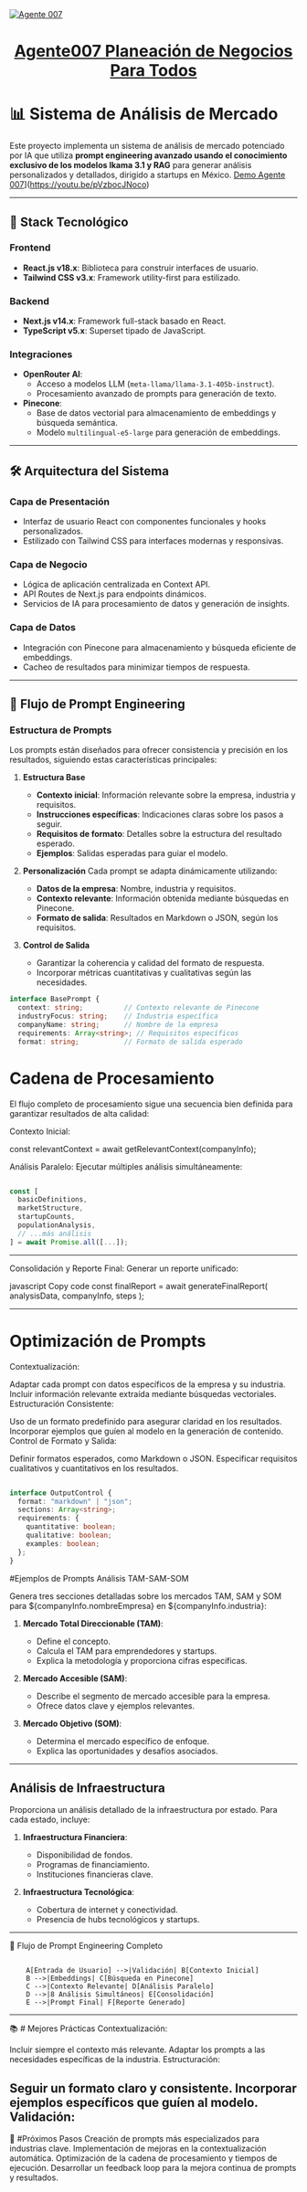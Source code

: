 <a href="https://chat.vercel.ai/">
  <img alt="Agente 007 " src="https://agente007.blob.core.windows.net/imagenes/sietelog.png">
  <h1 align="center">Agente007 Planeación de Negocios Para Todos</h1>
</a>

# 📊 Sistema de Análisis de Mercado 

Este proyecto implementa un sistema de análisis de mercado potenciado por IA que utiliza **prompt engineering  avanzado  usando el conocimiento exclusivo de los modelos lkama 3.1 y RAG** para generar análisis personalizados y detallados, dirigido a startups en México. 
[Demo Agente 007](https://img.youtube.com/vi/pVzbocJNoco/0.jpg)](https://youtu.be/pVzbocJNoco)

---

## 🚀 Stack Tecnológico

### Frontend
- **React.js v18.x**: Biblioteca para construir interfaces de usuario.
- **Tailwind CSS v3.x**: Framework utility-first para estilizado.

### Backend
- **Next.js v14.x**: Framework full-stack basado en React.
- **TypeScript v5.x**: Superset tipado de JavaScript.

### Integraciones
- **OpenRouter AI**:
  - Acceso a modelos LLM (`meta-llama/llama-3.1-405b-instruct`).
  - Procesamiento avanzado de prompts para generación de texto.
- **Pinecone**:
  - Base de datos vectorial para almacenamiento de embeddings y búsqueda semántica.
  - Modelo `multilingual-e5-large` para generación de embeddings.

---

## 🛠 Arquitectura del Sistema

### Capa de Presentación
- Interfaz de usuario React con componentes funcionales y hooks personalizados.
- Estilizado con Tailwind CSS para interfaces modernas y responsivas.

### Capa de Negocio
- Lógica de aplicación centralizada en Context API.
- API Routes de Next.js para endpoints dinámicos.
- Servicios de IA para procesamiento de datos y generación de insights.

### Capa de Datos
- Integración con Pinecone para almacenamiento y búsqueda eficiente de embeddings.
- Cacheo de resultados para minimizar tiempos de respuesta.

---

## 🧠 Flujo de Prompt Engineering

### Estructura de Prompts

Los prompts están diseñados para ofrecer consistencia y precisión en los resultados, siguiendo estas características principales:

1. **Estructura Base**
   - **Contexto inicial**: Información relevante sobre la empresa, industria y requisitos.
   - **Instrucciones específicas**: Indicaciones claras sobre los pasos a seguir.
   - **Requisitos de formato**: Detalles sobre la estructura del resultado esperado.
   - **Ejemplos**: Salidas esperadas para guiar el modelo.

2. **Personalización**
   Cada prompt se adapta dinámicamente utilizando:
   - **Datos de la empresa**: Nombre, industria y requisitos.
   - **Contexto relevante**: Información obtenida mediante búsquedas en Pinecone.
   - **Formato de salida**: Resultados en Markdown o JSON, según los requisitos.

3. **Control de Salida**
   - Garantizar la coherencia y calidad del formato de respuesta.
   - Incorporar métricas cuantitativas y cualitativas según las necesidades.

```typescript
interface BasePrompt {
  context: string;          // Contexto relevante de Pinecone
  industryFocus: string;    // Industria específica
  companyName: string;      // Nombre de la empresa
  requirements: Array<string>; // Requisitos específicos
  format: string;           // Formato de salida esperado

```


# Cadena de Procesamiento
El flujo completo de procesamiento sigue una secuencia bien definida para garantizar resultados de alta calidad:

Contexto Inicial:


const relevantContext = await getRelevantContext(companyInfo);

Análisis Paralelo: Ejecutar múltiples análisis simultáneamente:

```javascript

const [
  basicDefinitions,
  marketStructure,
  startupCounts,
  populationAnalysis,
  // ...más análisis
] = await Promise.all([...]);

```
---

Consolidación y Reporte Final: Generar un reporte unificado:

javascript
Copy code
const finalReport = await generateFinalReport(
  analysisData, 
  companyInfo, 
  steps
);

---

# Optimización de Prompts
Contextualización:

Adaptar cada prompt con datos específicos de la empresa y su industria.
Incluir información relevante extraída mediante búsquedas vectoriales.
Estructuración Consistente:

Uso de un formato predefinido para asegurar claridad en los resultados.
Incorporar ejemplos que guíen al modelo en la generación de contenido.
Control de Formato y Salida:

Definir formatos esperados, como Markdown o JSON.
Especificar requisitos cualitativos y cuantitativos en los resultados.
```typescript

interface OutputControl {
  format: "markdown" | "json";
  sections: Array<string>;
  requirements: {
    quantitative: boolean;
    qualitative: boolean;
    examples: boolean;
  };
}
```
#Ejemplos de Prompts
Análisis TAM-SAM-SOM

Genera tres secciones detalladas sobre los mercados TAM, SAM y SOM para ${companyInfo.nombreEmpresa} en ${companyInfo.industria}:

1. **Mercado Total Direccionable (TAM)**:
   - Define el concepto.
   - Calcula el TAM para emprendedores y startups.
   - Explica la metodología y proporciona cifras específicas.

2. **Mercado Accesible (SAM)**:
   - Describe el segmento de mercado accesible para la empresa.
   - Ofrece datos clave y ejemplos relevantes.

3. **Mercado Objetivo (SOM)**:
   - Determina el mercado específico de enfoque.
   - Explica las oportunidades y desafíos asociados.

---
## Análisis de Infraestructura

Proporciona un análisis detallado de la infraestructura por estado. Para cada estado, incluye:

1. **Infraestructura Financiera**:
   - Disponibilidad de fondos.
   - Programas de financiamiento.
   - Instituciones financieras clave.

2. **Infraestructura Tecnológica**:
   - Cobertura de internet y conectividad.
   - Presencia de hubs tecnológicos y startups.

---
🔄 Flujo de Prompt Engineering Completo

```mermaid

    A[Entrada de Usuario] -->|Validación| B[Contexto Inicial]
    B -->|Embeddings| C[Búsqueda en Pinecone]
    C -->|Contexto Relevante| D[Análisis Paralelo]
    D -->|8 Análisis Simultáneos| E[Consolidación]
    E -->|Prompt Final| F[Reporte Generado]
```
----
📚 # Mejores Prácticas
Contextualización:

Incluir siempre el contexto más relevante.
Adaptar los prompts a las necesidades específicas de la industria.
Estructuración:

Seguir un formato claro y consistente.
Incorporar ejemplos específicos que guíen al modelo.
Validación:
---

🚀 #Próximos Pasos
Creación de prompts más especializados para industrias clave.
Implementación de mejoras en la contextualización automática.
Optimización de la cadena de procesamiento y tiempos de ejecución.
Desarrollar un feedback loop para la mejora continua de prompts y resultados.
